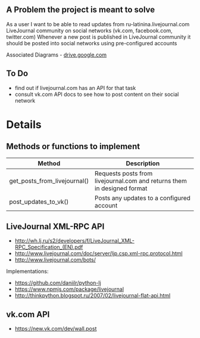 ## A Problem the project is meant to solve

As a user I want to be able to read updates from ru-latinina.livejournal.com LiveJournal community on social networks (vk.com, facebook.com, twitter.com)
Whenever a new post is published in LiveJournal community it should be posted into social networks using pre-configured accounts

Associated Diagrams - [drive.google.com](https://drive.google.com/file/d/0Byhl_4Rt3a8kWm5nOEJvX2N4ejg/view?usp=sharing)

## To Do

* find out if livejournal.com has an API for that task
* consult vk.com API docs to see how to post content on their social network

# Details

## Methods or functions to implement

| Method | Description |
| -- | -- |
| get_posts_from_livejournal() | Requests posts from livejournal.com and returns them in designed format |
| post_updates_to_vk() | Posts any updates to a configured account |

## LiveJournal XML-RPC API

* http://wh.lj.ru/s2/developers/f/LiveJournal_XML-RPC_Specification_(EN).pdf
* http://www.livejournal.com/doc/server/ljp.csp.xml-rpc.protocol.html
* http://www.livejournal.com/bots/

Implementations:

* https://github.com/daniilr/python-lj
* https://www.npmjs.com/package/livejournal
* http://thinkpython.blogspot.ru/2007/02/livejournal-flat-api.html

## vk.com API

* https://new.vk.com/dev/wall.post